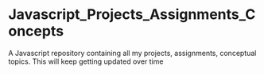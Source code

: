 # Javascript_Projects_Assignments_Concepts
A Javascript repository containing all my projects, assignments, conceptual topics. This will keep getting updated over time
